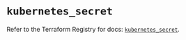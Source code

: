 # `kubernetes_secret`

Refer to the Terraform Registry for docs: [`kubernetes_secret`](https://registry.terraform.io/providers/hashicorp/kubernetes/2.37.0/docs/resources/secret).
